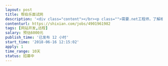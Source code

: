 ```yaml
---                
layout: post       
title: 帮伯乐面试网           
description: '<div class="content"></br><p class="">需要.net工程师，了解相关框架。</br><br/>目前网站有PC端和web版的，2017年上线，使用的是EF+MVC 框架，现在有部分功能需要增加。</br><br/>网站主要做招聘和人力资源测评。</br><br/>需要一名兼职的.net工程师合作。</p></br></div>'     
contenturl: https://shixian.com/jobs/4901961982      
tags: [网站开发,远程]            
salary: 预估6000元          
publish_time: '已发布 12 小时'         
start_time: '2018-06-16 12:15:02'           
apply: 1                   
time_range: 10天              
status: 招募中                  
---                 
```

